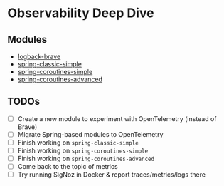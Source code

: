 # Observability Deep Dive

## Modules

* [logback-brave](logback-brave)
* [spring-classic-simple](spring-classic-simple)
* [spring-coroutines-simple](spring-coroutines-simple)
* [spring-coroutines-advanced](spring-coroutines-advanced)

## TODOs

* [ ] Create a new module to experiment with OpenTelemetry (instead of Brave)
* [ ] Migrate Spring-based modules to OpenTelemetry
* [ ] Finish working on `spring-classic-simple`
* [ ] Finish working on `spring-coroutines-simple`
* [ ] Finish working on `spring-coroutines-advanced`
* [ ] Come back to the topic of metrics
* [ ] Try running SigNoz in Docker & report traces/metrics/logs there
